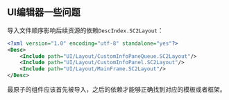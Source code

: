 ## UI编辑器一些问题

导入文件顺序影响后续资源的依赖`DescIndex.SC2Layout`：

```XML
<?xml version="1.0" encoding="utf-8" standalone="yes"?>
<Desc>
    <Include path="UI/Layout/CustomInfoPaneQueue.SC2Layout"/>
    <Include path="UI/Layout/CustomInfoPanel.SC2Layout"/>
    <Include path="UI/Layout/MainFrame.SC2Layout"/>
</Desc>

```

最原子的组件应该首先被导入，之后的依赖才能够正确找到对应的模板或者框架。